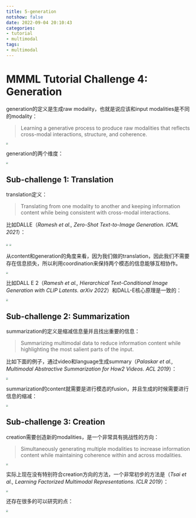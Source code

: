```yaml
---
title: 5-generation
notshow: false
date: 2022-09-04 20:10:43
categories:
- tutorial
- multimodal
tags:
- multimodal
---
```


# MMML Tutorial Challenge 4: Generation

generation的定义是生成raw modality，也就是说应该和input modalities是不同的modality：

>Learning a generative process to produce raw modalities that reflects cross-modal interactions, structure, and coherence.

<img src="https://lxy-blog-pics.oss-cn-beijing.aliyuncs.com/asssets/image-20220904212852739.png"   style="zoom:33%;" />

<!--more-->

generation的两个维度：

<img src="https://lxy-blog-pics.oss-cn-beijing.aliyuncs.com/asssets/image-20220904213140854.png"   style="zoom:33%;" />

## Sub-challenge 1: Translation

translation定义：

> Translating from one modality to another and keeping information content while being consistent with cross-modal interactions.

比如DALLE（*Ramesh et al., Zero-Shot Text-to-Image Generation. ICML 2021*）：

<img src="https://lxy-blog-pics.oss-cn-beijing.aliyuncs.com/asssets/image-20220904214318958.png"   style="zoom:33%;" />

<img src="https://lxy-blog-pics.oss-cn-beijing.aliyuncs.com/asssets/image-20220904215448827.png"   style="zoom:33%;" />

从content和generation的角度来看，因为我们做的translation，因此我们不需要存在信息损失，所以利用coordination来保持两个模态的信息能够互相协作。

<img src="https://lxy-blog-pics.oss-cn-beijing.aliyuncs.com/asssets/image-20220904215635706.png"   style="zoom:33%;" />

比如DALL E 2（*Ramesh et al., Hierarchical Text-Conditional Image Generation with CLIP Latents. arXiv 2022*）和DALL-E核心原理是一致的：

<img src="https://lxy-blog-pics.oss-cn-beijing.aliyuncs.com/asssets/image-20220904214502388.png"   style="zoom:33%;" />

## Sub-challenge 2: Summarization

summarization的定义是缩减信息量并且找出重要的信息：

> Summarizing multimodal data to reduce information content while highlighting the most salient parts of the input.

比如下面的例子，通过video和language生成summary（*Palaskar et al., Multimodal Abstractive Summarization for How2 Videos. ACL 2019*）：

<img src="https://lxy-blog-pics.oss-cn-beijing.aliyuncs.com/asssets/image-20220904214917678.png"   style="zoom:33%;" />

summarization的content就需要是进行模态的fusion，并且生成的时候需要进行信息的缩减：

<img src="https://lxy-blog-pics.oss-cn-beijing.aliyuncs.com/asssets/image-20220904215846397.png"   style="zoom:33%;" />

## Sub-challenge 3: Creation

creation需要创造新的modalities，是一个非常具有挑战性的方向：

> Simultaneously generating multiple modalities to increase information content while maintaining coherence within and across modalities.

<img src="https://lxy-blog-pics.oss-cn-beijing.aliyuncs.com/asssets/image-20220904220312768.png"   style="zoom:33%;" />

实际上现在没有特别符合creation方向的方法，一个非常初步的方法是（*Tsai et al., Learning Factorized Multimodal Representations. ICLR 2019*）：

<img src="https://lxy-blog-pics.oss-cn-beijing.aliyuncs.com/asssets/image-20220904220731108.png"   style="zoom:33%;" />



还存在很多的可以研究的点：

<img src="https://lxy-blog-pics.oss-cn-beijing.aliyuncs.com/asssets/image-20220904221023855.png"  style="zoom:33%;" />
